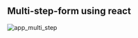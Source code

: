 ## Multi-step-form using react 

![app_multi_step](https://user-images.githubusercontent.com/20675885/48052371-c1c10d80-e1cd-11e8-9358-375c7a496869.png)

